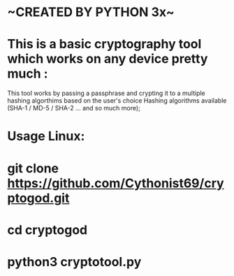 # ~CREATED BY PYTHON 3x~
# This is a basic cryptography tool which works on any device pretty much :
This tool works by passing a passphrase and crypting it to a multiple hashing algorthims based on the user's choice Hashing algorithms available (SHA-1 / MD-5 / SHA-2 ... and so much more);
# Usage Linux:
  # git clone https://github.com/Cythonist69/cryptogod.git 
  # cd cryptogod 
  # python3 cryptotool.py 


